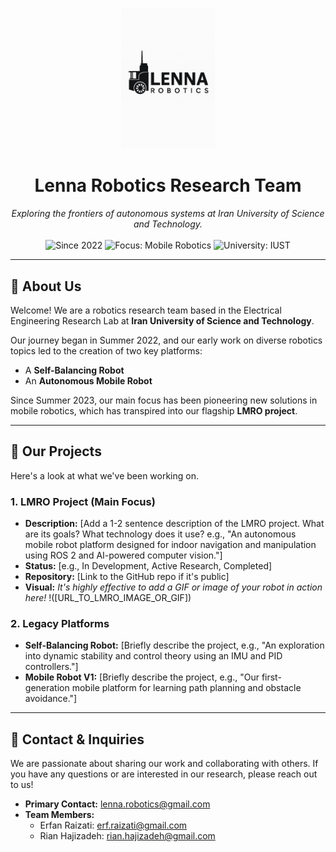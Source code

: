 <p align="center">
  <img src="images/Lenna Logo 2 wb.jpg" alt="Lenna Robotics Logo" width="150"/>
</p>

<h1 align="center">
  Lenna Robotics Research Team
</h1>

<p align="center">
  <em>Exploring the frontiers of autonomous systems at Iran University of Science and Technology.</em>
  <br />
  <br />
  <img src="https://img.shields.io/badge/Since-2022-blue" alt="Since 2022">
  <img src="https://img.shields.io/badge/Focus-Mobile_Robotics-green" alt="Focus: Mobile Robotics">
  <img src="https://img.shields.io/badge/University-IUST-red" alt="University: IUST">
</p>

---

## 🤖 About Us

Welcome! We are a robotics research team based in the Electrical Engineering Research Lab at **Iran University of Science and Technology**.

Our journey began in Summer 2022, and our early work on diverse robotics topics led to the creation of two key platforms:
-   A **Self-Balancing Robot**
-   An **Autonomous Mobile Robot**

Since Summer 2023, our main focus has been pioneering new solutions in mobile robotics, which has transpired into our flagship **LMRO project**.

---

## 🚀 Our Projects

Here's a look at what we've been working on.

### 1. LMRO Project (Main Focus)
* **Description:** [Add a 1-2 sentence description of the LMRO project. What are its goals? What technology does it use? e.g., "An autonomous mobile robot platform designed for indoor navigation and manipulation using ROS 2 and AI-powered computer vision."]
* **Status:** [e.g., In Development, Active Research, Completed]
* **Repository:** [Link to the GitHub repo if it's public]
* **Visual:**
    *It's highly effective to add a GIF or image of your robot in action here!*
    !([URL_TO_LMRO_IMAGE_OR_GIF])

### 2. Legacy Platforms
* **Self-Balancing Robot:** [Briefly describe the project, e.g., "An exploration into dynamic stability and control theory using an IMU and PID controllers."]
* **Mobile Robot V1:** [Briefly describe the project, e.g., "Our first-generation mobile platform for learning path planning and obstacle avoidance."]

---

## 📧 Contact & Inquiries

We are passionate about sharing our work and collaborating with others. If you have any questions or are interested in our research, please reach out to us!

-   **Primary Contact:** [lenna.robotics@gmail.com](mailto:lenna.robotics@gmail.com)
-   **Team Members:**
    -   Erfan Raizati: [erf.raizati@gmail.com](mailto:erf.raizati@gmail.com)
    -   Rian Hajizadeh: [rian.hajizadeh@gmail.com](mailto:rian.hajizadeh@gmail.com)
